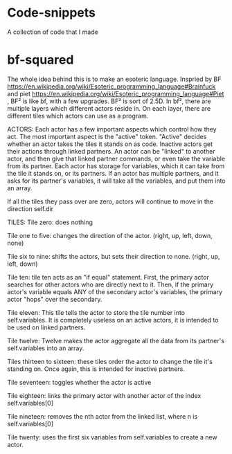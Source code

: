 # Code-snippets
A collection of code that I made

# bf-squared
The whole idea behind this is to make an esoteric language. Inspried by BF https://en.wikipedia.org/wiki/Esoteric_programming_language#Brainfuck and piet https://en.wikipedia.org/wiki/Esoteric_programming_language#Piet , BF² is like bf, with a few upgrades. BF² is sort of 2.5D. In bf², there are multiple layers which different actors reside in. On each layer, there are different tiles which actors can use as a program. 

ACTORS:
Each actor has a few important aspects which control how they act. The most important aspect is the "active" token. "Active" decides whether an actor takes the tiles it stands on as code. Inactive actors get their actions through linked partners. An actor can be "linked" to another actor, and then give that linked partner commands, or even take the variable from its partner. Each actor has storage for variables, which it can take from the tile it stands on, or its partners. If an actor has multiple partners, and it asks for its partner's variables, it will take all the variables, and put them into an array. 

If all the tiles they pass over are zero, actors will continue to move in the direction self.dir

TILES:
Tile zero: does nothing

Tile one to five: changes the direction of the actor. (right, up, left, down, none)

Tile six to nine: shifts the actors, but sets their direction to none. (right, up, left, down)

Tile ten: tile ten acts as an "if equal" statement. First, the primary actor searches for other actors who are directly next to it. Then, if the primary actor's variable equals ANY of the secondary actor's variables, the primary actor "hops" over the secondary. 

Tile eleven: This tile tells the actor to store the tile number into self.variables. It is completely useless on an active actors, it is intended to be used on linked partners. 

Tile twelve: Twelve makes the actor aggregate all the data from its partner's self.variables into an array.

Tiles thirteen to sixteen: these tiles order the actor to change the tile it's standing on. Once again, this is intended for inactive partners. 

Tile seventeen: toggles whether the actor is active

Tile eighteen: links the primary actor with another actor of the index self.variables[0]

Tile nineteen: removes the nth actor from the linked list, where n is self.variables[0]

Tile twenty: uses the first six variables from self.variables to create a new actor. 
